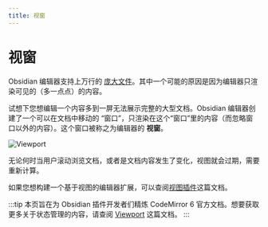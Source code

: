 ```yaml
---
title: 视窗
---
```

<!--
 * @Author: luhaifeng666 youzui@hotmail.com
 * @Date: 2022-08-07 11:00:59
 * @LastEditors: haifeng.lu
 * @LastEditTime: 2022-08-31 10:49:36
 * @Description: 
-->

# 视窗

Obsidian 编辑器支持上万行的 [庞大文件](https://codemirror.net/examples/million/)。其中一个可能的原因是因为编辑器只渲染可见的（多一点点）的内容。

试想下您想编辑一个内容多到一屏无法展示完整的大型文档。Obsidian 编辑器创建了一个可以在文档中移动的 “窗口”，只渲染在这个“窗口”里的内容（而忽略窗口以外的内容）。这个窗口被称之为编辑器的 __视窗__。

![Viewport](/images/img/viewport.svg)

无论何时当用户滚动浏览文档，或者是文档内容发生了变化，视图就会过期，需要重新计算。

如果您想构建一个基于视图的编辑器扩展，可以查阅[视图插件](view-plugins.md)这篇文档。

:::tip
本页旨在为 Obsidian 插件开发者们精炼 CodeMirror 6 官方文档。想要获取更多关于状态管理的内容，请查阅 [Viewport](https://codemirror.net/docs/guide/#viewport) 这篇文档。
:::
